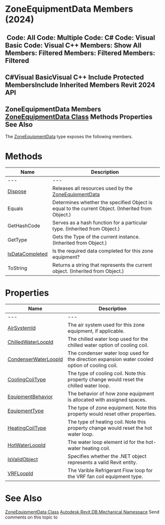 # ZoneEquipmentData Members (2024)

﻿
 Code: All Code: Multiple Code: C# Code: Visual Basic Code: Visual C++  Members: Show All Members: Filtered Members: Filtered Members: Filtered   
---  
C#Visual BasicVisual C++
Include Protected MembersInclude Inherited Members
Revit 2024 API  
---  
ZoneEquipmentData Members  
[ZoneEquipmentData Class](5c3c90a6-699d-b6cf-44f7-405986d13073.md "ZoneEquipmentData Class") Methods Properties See Also  
---  
The [ZoneEquipmentData](5c3c90a6-699d-b6cf-44f7-405986d13073.md "ZoneEquipmentData Class") type exposes the following members.
# Methods
| Name | Description |
| --- | --- |
| --- | --- | --- |
| [Dispose](32cea3d7-c725-85c6-5a30-39e12dffc137.md "Dispose Method") | Releases all resources used by the [ZoneEquipmentData](5c3c90a6-699d-b6cf-44f7-405986d13073.md "ZoneEquipmentData Class") |
| Equals | Determines whether the specified Object is equal to the current Object. (Inherited from Object.) |
| GetHashCode | Serves as a hash function for a particular type.  (Inherited from Object.) |
| GetType | Gets the Type of the current instance. (Inherited from Object.) |
| [IsDataCompleted](5d5c1f17-7c0e-3913-d39f-30cfe5002bd3.md "IsDataCompleted Method") | Is the required data completed for this zone equipment? |
| ToString | Returns a string that represents the current object. (Inherited from Object.) |

# Properties
| Name | Description |
| --- | --- |
| --- | --- | --- |
| [AirSystemId](0ce0067f-c37e-0623-b82b-3acdee65177f.md "AirSystemId Property") | The air system used for this zone equipment, if applicable. |
| [ChilledWaterLoopId](6dab9886-6d57-c8d5-1632-db3cf1336981.md "ChilledWaterLoopId Property") | The chilled water loop used for the chilled water option of cooling coil. |
| [CondenserWaterLoopId](47f543fc-aab9-aa58-c350-05cf3d896426.md "CondenserWaterLoopId Property") | The condenser water loop used for the direction expansion water cooled option of cooling coil. |
| [CoolingCoilType](e0348fd6-2ca2-883d-584c-33e2d3f06023.md "CoolingCoilType Property") | The type of cooling coil. Note this property change would reset the chilled water loop. |
| [EquipmentBehavior](64b93255-1f76-bb96-aa7a-9e55c16cf75a.md "EquipmentBehavior Property") | The behavior of how zone equipment is allocated with assigned spaces. |
| [EquipmentType](b4745b25-1b30-1568-d002-82d22b9c129e.md "EquipmentType Property") | The type of zone equipment. Note this property would reset other properties. |
| [HeatingCoilType](fa988b15-fa16-3048-4d29-9397963a8de6.md "HeatingCoilType Property") | The type of heating coil. Note this property change would reset the hot water loop. |
| [HotWaterLoopId](0cb8dad3-1241-af85-78e6-9ec277a30944.md "HotWaterLoopId Property") | The water loop element id for the hot-water heating coil. |
| [IsValidObject](6c66d99c-89da-7f33-a256-2d2a7b51685f.md "IsValidObject Property") | Specifies whether the .NET object represents a valid Revit entity. |
| [VRFLoopId](a24286dd-bf72-9135-2b32-386bd90e1d8b.md "VRFLoopId Property") | The Varible Refrigerant Flow loop for the VRF fan coil equipment type. |

# See Also
[ZoneEquipmentData Class](5c3c90a6-699d-b6cf-44f7-405986d13073.md "ZoneEquipmentData Class")
[Autodesk.Revit.DB.Mechanical Namespace](0eafd899-5912-56fd-94b1-d286156e26fc.md "Autodesk.Revit.DB.Mechanical Namespace")
Send comments on this topic to 